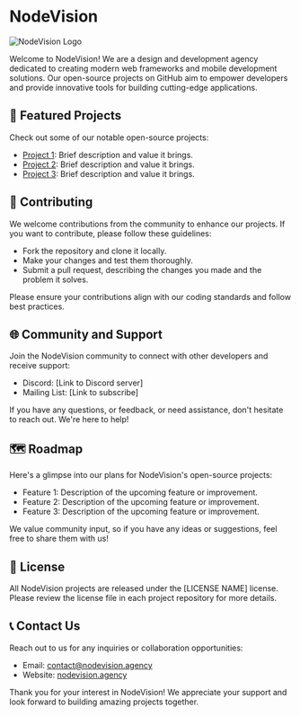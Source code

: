 # NodeVision

![NodeVision Logo](path/to/logo.png)

Welcome to NodeVision! We are a design and development agency dedicated to creating modern web frameworks and mobile development solutions. Our open-source projects on GitHub aim to empower developers and provide innovative tools for building cutting-edge applications.

## 🚀 Featured Projects

Check out some of our notable open-source projects:

- [Project 1](https://github.com/nodevision-lab/project-1): Brief description and value it brings.
- [Project 2](https://github.com/nodevision-lab/project-2): Brief description and value it brings.
- [Project 3](https://github.com/nodevision-lab/project-3): Brief description and value it brings.

## 🤝 Contributing

We welcome contributions from the community to enhance our projects. If you want to contribute, please follow these guidelines:

- Fork the repository and clone it locally.
- Make your changes and test them thoroughly.
- Submit a pull request, describing the changes you made and the problem it solves.

Please ensure your contributions align with our coding standards and follow best practices.

## 🌐 Community and Support

Join the NodeVision community to connect with other developers and receive support:

- Discord: [Link to Discord server]
- Mailing List: [Link to subscribe]

If you have any questions, or feedback, or need assistance, don't hesitate to reach out. We're here to help!

## 🗺️ Roadmap

Here's a glimpse into our plans for NodeVision's open-source projects:

- Feature 1: Description of the upcoming feature or improvement.
- Feature 2: Description of the upcoming feature or improvement.
- Feature 3: Description of the upcoming feature or improvement.

We value community input, so if you have any ideas or suggestions, feel free to share them with us!

## 📝 License

All NodeVision projects are released under the [LICENSE NAME] license. Please review the license file in each project repository for more details.

## 📞 Contact Us

Reach out to us for any inquiries or collaboration opportunities:

- Email: [contact@nodevision.agency](mailto:contact@nodevision.agency)
- Website: [nodevision.agency](https://www.nodevision.agency)

Thank you for your interest in NodeVision! We appreciate your support and look forward to building amazing projects together.
